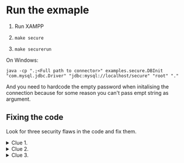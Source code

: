 # Run the exmaple

1. Run XAMPP

2. `make secure`

3. `make securerun`

On Windows:

`java -cp ".;<Full path to connector>" examples.secure.DBInit "com.mysql.jdbc.Driver" "jdbc:mysql://localhost/secure" "root" "."`

And you need to hardcode the empty password when initalising the connection because for some reason you can't pass empt string as argument.

## Fixing the code

Look for three security flaws in the code and fix them.

<details>
    <summary>Clue 1.</summary>

Concatonating strings entered by the user without checking is a security flaw.

</details>

<details>
    <summary>
        Clue 2.
    </summary>

Add text

</details>

<details>
    <summary>
        Clue 3.
    </summary>

Add text

</details>
